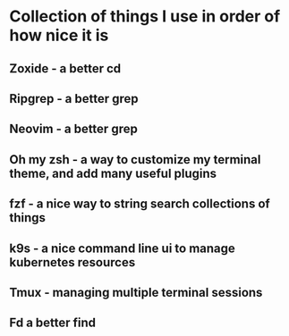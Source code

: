 # Collection of things I use in order of how nice it is

## Zoxide - a better cd

## Ripgrep - a better grep

## Neovim - a better grep

## Oh my zsh - a way to customize my terminal theme, and add many useful plugins

## fzf - a nice way to string search collections of things

## k9s - a nice command line ui to manage kubernetes resources

## Tmux - managing multiple terminal sessions

## Fd a better find
